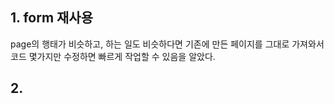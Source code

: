 ## 1. form 재사용
page의 행태가 비슷하고, 하는 일도 비슷하다면
기존에 만든 페이지를 그대로 가져와서
코드 몇가지만 수정하면 빠르게 작업할 수 있음을 알았다.


## 2. 